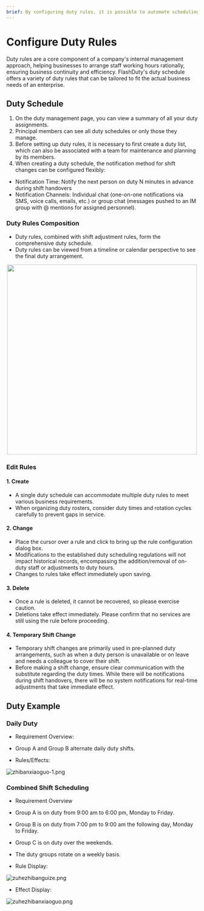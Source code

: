 ```yaml
---
brief: By configuring duty rules, it is possible to automate scheduling and notify specific duty personnel
---
```


# Configure Duty Rules

Duty rules are a core component of a company's internal management approach, helping businesses to arrange staff working hours rationally, ensuring business continuity and efficiency. FlashDuty's duty schedule offers a variety of duty rules that can be tailored to fit the actual business needs of an enterprise.

## Duty Schedule
1. On the duty management page, you can view a summary of all your duty assignments.
2. Principal members can see all duty schedules or only those they manage.
3. Before setting up duty rules, it is necessary to first create a duty list, which can also be associated with a team for maintenance and planning by its members.
4. When creating a duty schedule, the notification method for shift changes can be configured flexibly:
- Notification Time: Notify the next person on duty N minutes in advance during shift handovers
- Notification Channels: Individual chat (one-on-one notifications via SMS, voice calls, emails, etc.) or group chat (messages pushed to an IM group with @ mentions for assigned personnel).

### Duty Rules Composition

- Duty rules, combined with shift adjustment rules, form the comprehensive duty schedule.
- Duty rules can be viewed from a timeline or calendar perspective to see the final duty arrangement.

<img src="https://fcdoc.github.io/img/zh/YAhBMLK6qkGY1kRBVS-phRgql1KoULwbXKbMY0VHQj0.avif" style="display: block; margin: 0 auto;" height="500">

### Edit Rules
#### 1. Create

- A single duty schedule can accommodate multiple duty rules to meet various business requirements.
- When organizing duty rosters, consider duty times and rotation cycles carefully to prevent gaps in service.
#### 2. Change

- Place the cursor over a rule and click to bring up the rule configuration dialog box.
- Modifications to the established duty scheduling regulations will not impact historical records, encompassing the addition/removal of on-duty staff or adjustments to duty hours.
- Changes to rules take effect immediately upon saving.

#### 3. Delete

- Once a rule is deleted, it cannot be recovered, so please exercise caution.
- Deletions take effect immediately. Please confirm that no services are still using the rule before proceeding.

#### 4. Temporary Shift Change
- Temporary shift changes are primarily used in pre-planned duty arrangements, such as when a duty person is unavailable or on leave and needs a colleague to cover their shift.
- Before making a shift change, ensure clear communication with the substitute regarding the duty times. While there will be notifications during shift handovers, there will be no system notifications for real-time adjustments that take immediate effect.

## Duty Example

### Daily Duty
- Requirement Overview:
- Group A and Group B alternate daily duty shifts.

- Rules/Effects:

![zhibanxiaoguo-1.png](https://fcdoc.github.io/img/zh/wYD8amIzvc9KkZLPA6mweXUYMBflr-06TZFOQTqGn0A.avif)

### Combined Shift Scheduling
- Requirement Overview
- Group A is on duty from 9:00 am to 6:00 pm, Monday to Friday.
- Group B is on duty from 7:00 pm to 9:00 am the following day, Monday to Friday.
- Group C is on duty over the weekends.
- The duty groups rotate on a weekly basis.

- Rule Display:

![zuhezhibanguize.png](https://fcdoc.github.io/img/zh/8byBJUrSY8afMbm84FqNvTr6U8rnpXbIqhXXFht6Mek.avif)

- Effect Display:

![zuhezhibanxiaoguo.png](https://fcdoc.github.io/img/zh/xdVAhdN0fbDFVgt9frLmrVIXmHlXHaUVZrBUVJfGmKw.avif)